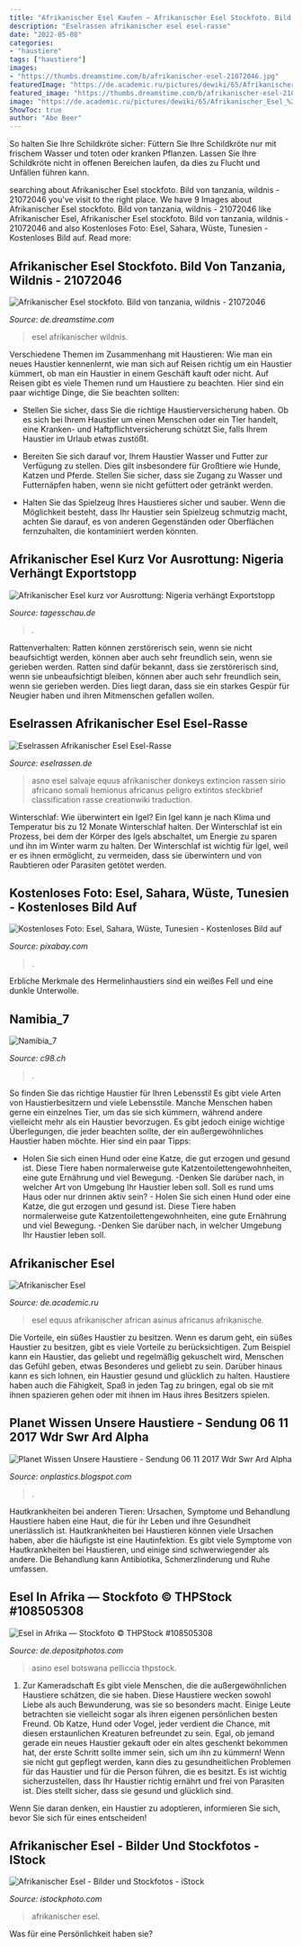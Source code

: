 ```yaml
---
title: "Afrikanischer Esel Kaufen ~ Afrikanischer Esel Stockfoto. Bild Von Tanzania, Wildnis"
description: "Eselrassen afrikanischer esel esel-rasse"
date: "2022-05-08"
categories:
- "haustiere"
tags: ["haustiere"]
images:
- "https://thumbs.dreamstime.com/b/afrikanischer-esel-21072046.jpg"
featuredImage: "https://de.academic.ru/pictures/dewiki/65/Afrikanischer_Esel_%28Equus_asinus%29%2C_Zoo_Hannover.jpg"
featured_image: "https://thumbs.dreamstime.com/b/afrikanischer-esel-21072046.jpg"
image: "https://de.academic.ru/pictures/dewiki/65/Afrikanischer_Esel_%28Equus_asinus%29%2C_Zoo_Hannover.jpg"
ShowToc: true
author: "Abe Beer"
---
```



So halten Sie Ihre Schildkröte sicher: Füttern Sie Ihre Schildkröte nur mit frischem Wasser und toten oder kranken Pflanzen. Lassen Sie Ihre Schildkröte nicht in offenen Bereichen laufen, da dies zu Flucht und Unfällen führen kann.

	

		
searching about Afrikanischer Esel stockfoto. Bild von tanzania, wildnis - 21072046 you've visit to the right place. We have 9 Images about Afrikanischer Esel stockfoto. Bild von tanzania, wildnis - 21072046 like Afrikanischer Esel, Afrikanischer Esel stockfoto. Bild von tanzania, wildnis - 21072046 and also Kostenloses Foto: Esel, Sahara, Wüste, Tunesien - Kostenloses Bild auf. Read more:
		
    
## Afrikanischer Esel Stockfoto. Bild Von Tanzania, Wildnis - 21072046

<img loading=lazy src="https://thumbs.dreamstime.com/b/afrikanischer-esel-21072046.jpg" onerror="this.onerror=null;this.src='https://tse1.mm.bing.net/th?id=OIP.y39CkNV2EFEU3QBEKlh1TQHaE6&amp;pid=15.1';" alt="Afrikanischer Esel stockfoto. Bild von tanzania, wildnis - 21072046">

_Source: de.dreamstime.com_

>esel afrikanischer wildnis. 

	

Verschiedene Themen im Zusammenhang mit Haustieren: Wie man ein neues Haustier kennenlernt, wie man sich auf Reisen richtig um ein Haustier kümmert, ob man ein Haustier in einem Geschäft kauft oder nicht.
Auf Reisen gibt es viele Themen rund um Haustiere zu beachten. Hier sind ein paar wichtige Dinge, die Sie beachten sollten:
- Stellen Sie sicher, dass Sie die richtige Haustierversicherung haben. Ob es sich bei Ihrem Haustier um einen Menschen oder ein Tier handelt, eine Kranken- und Haftpflichtversicherung schützt Sie, falls Ihrem Haustier im Urlaub etwas zustößt.

- Bereiten Sie sich darauf vor, Ihrem Haustier Wasser und Futter zur Verfügung zu stellen. Dies gilt insbesondere für Großtiere wie Hunde, Katzen und Pferde. Stellen Sie sicher, dass sie Zugang zu Wasser und Futternäpfen haben, wenn sie nicht gefüttert oder getränkt werden.

- Halten Sie das Spielzeug Ihres Haustieres sicher und sauber. Wenn die Möglichkeit besteht, dass Ihr Haustier sein Spielzeug schmutzig macht, achten Sie darauf, es von anderen Gegenständen oder Oberflächen fernzuhalten, die kontaminiert werden könnten.

    
## Afrikanischer Esel Kurz Vor Ausrottung: Nigeria Verhängt Exportstopp

<img loading=lazy src="https://www.tagesschau.de/multimedia/bilder/afrikanischer-esel-101~_v-videowebl.jpg" onerror="this.onerror=null;this.src='https://tse2.mm.bing.net/th?id=OIP.yGLIsqH_DSYtWNzvd1qa2wHaEK&amp;pid=15.1';" alt="Afrikanischer Esel kurz vor Ausrottung: Nigeria verhängt Exportstopp">

_Source: tagesschau.de_

>. 

	

Rattenverhalten: Ratten können zerstörerisch sein, wenn sie nicht beaufsichtigt werden, können aber auch sehr freundlich sein, wenn sie gerieben werden.
Ratten sind dafür bekannt, dass sie zerstörerisch sind, wenn sie unbeaufsichtigt bleiben, können aber auch sehr freundlich sein, wenn sie gerieben werden. Dies liegt daran, dass sie ein starkes Gespür für Neugier haben und ihren Mitmenschen gefallen wollen.

    
## Eselrassen Afrikanischer Esel Esel-Rasse

<img loading=lazy src="http://www.eselrassen.de/esel-rassen/afrikanischeresel.jpg" onerror="this.onerror=null;this.src='https://tse1.mm.bing.net/th?id=OIP.wx5d2Z7J99MwJhXWm0D_VwHaFj&amp;pid=15.1';" alt="Eselrassen Afrikanischer Esel Esel-Rasse">

_Source: eselrassen.de_

>asno esel salvaje equus afrikanischer donkeys extincion rassen sirio africano somali hemionus africanus peligro extintos steckbrief classification rasse creationwiki traduction. 

	

Winterschlaf: Wie überwintert ein Igel?
Ein Igel kann je nach Klima und Temperatur bis zu 12 Monate Winterschlaf halten. Der Winterschlaf ist ein Prozess, bei dem der Körper des Igels abschaltet, um Energie zu sparen und ihn im Winter warm zu halten. Der Winterschlaf ist wichtig für Igel, weil er es ihnen ermöglicht, zu vermeiden, dass sie überwintern und von Raubtieren oder Parasiten getötet werden.

    
## Kostenloses Foto: Esel, Sahara, Wüste, Tunesien - Kostenloses Bild Auf

<img loading=lazy src="https://cdn.pixabay.com/photo/2017/09/09/11/37/donkey-2731747__180.jpg" onerror="this.onerror=null;this.src='https://tse4.mm.bing.net/th?id=OIP.IhWahJJ9oTvojZG_CAsHtQAAAA&amp;pid=15.1';" alt="Kostenloses Foto: Esel, Sahara, Wüste, Tunesien - Kostenloses Bild auf">

_Source: pixabay.com_

>. 

	

Erbliche Merkmale des Hermelinhaustiers sind ein weißes Fell und eine dunkle Unterwolle.

    
## Namibia_7

<img loading=lazy src="http://www.c98.ch/Hompage Bilder/Namibia Bilder/FishRiverCanyon/Eselchen.jpg" onerror="this.onerror=null;this.src='https://tse2.mm.bing.net/th?id=OIP.QVlFO16ewXe0nyCV93xUdwAAAA&amp;pid=15.1';" alt="Namibia_7">

_Source: c98.ch_

>. 

	

So finden Sie das richtige Haustier für Ihren Lebensstil
Es gibt viele Arten von Haustierbesitzern und viele Lebensstile. Manche Menschen haben gerne ein einzelnes Tier, um das sie sich kümmern, während andere vielleicht mehr als ein Haustier bevorzugen. Es gibt jedoch einige wichtige Überlegungen, die jeder beachten sollte, der ein außergewöhnliches Haustier haben möchte. Hier sind ein paar Tipps:
- Holen Sie sich einen Hund oder eine Katze, die gut erzogen und gesund ist. Diese Tiere haben normalerweise gute Katzentoilettengewohnheiten, eine gute Ernährung und viel Bewegung.
-Denken Sie darüber nach, in welcher Art von Umgebung Ihr Haustier leben soll. Soll es rund ums Haus oder nur drinnen aktiv sein? - Holen Sie sich einen Hund oder eine Katze, die gut erzogen und gesund ist. Diese Tiere haben normalerweise gute Katzentoilettengewohnheiten, eine gute Ernährung und viel Bewegung. -Denken Sie darüber nach, in welcher Umgebung Ihr Haustier leben soll.

    
## Afrikanischer Esel

<img loading=lazy src="https://de.academic.ru/pictures/dewiki/65/Afrikanischer_Esel_%28Equus_asinus%29%2C_Zoo_Hannover.jpg" onerror="this.onerror=null;this.src='https://tse3.mm.bing.net/th?id=OIP.4wLLNuCBu7cO99gD4EhwqAHaE8&amp;pid=15.1';" alt="Afrikanischer Esel">

_Source: de.academic.ru_

>esel equus afrikanischer african asinus africanus afrikanische. 

	

Die Vorteile, ein süßes Haustier zu besitzen.
Wenn es darum geht, ein süßes Haustier zu besitzen, gibt es viele Vorteile zu berücksichtigen. Zum Beispiel kann ein Haustier, das geliebt und regelmäßig gekuschelt wird, Menschen das Gefühl geben, etwas Besonderes und geliebt zu sein. Darüber hinaus kann es sich lohnen, ein Haustier gesund und glücklich zu halten. Haustiere haben auch die Fähigkeit, Spaß in jeden Tag zu bringen, egal ob sie mit ihnen spazieren gehen oder mit ihnen im Haus ihres Besitzers spielen.

    
## Planet Wissen Unsere Haustiere - Sendung 06 11 2017 Wdr Swr Ard Alpha

<img loading=lazy src="https://www.planet-wissen.de/natur/haustiere/esel/afrikanischer-esel-100~_v-ARDAustauschformats.jpg" onerror="this.onerror=null;this.src='https://tse3.mm.bing.net/th?id=OIP.lk53PbNgPonpunJfHiUsQwAAAA&amp;pid=15.1';" alt="Planet Wissen Unsere Haustiere - Sendung 06 11 2017 Wdr Swr Ard Alpha">

_Source: onplastics.blogspot.com_

>. 

	

Hautkrankheiten bei anderen Tieren: Ursachen, Symptome und Behandlung
Haustiere haben eine Haut, die für ihr Leben und ihre Gesundheit unerlässlich ist. Hautkrankheiten bei Haustieren können viele Ursachen haben, aber die häufigste ist eine Hautinfektion. Es gibt viele Symptome von Hautkrankheiten bei Haustieren, und einige sind schwerwiegender als andere. Die Behandlung kann Antibiotika, Schmerzlinderung und Ruhe umfassen.

    
## Esel In Afrika — Stockfoto © THPStock #108505308

<img loading=lazy src="https://st2.depositphotos.com/1288156/10850/i/950/depositphotos_108505308-stock-photo-donkey-in-africa.jpg" onerror="this.onerror=null;this.src='https://tse4.mm.bing.net/th?id=OIP.bTVwIyJIxptmRo0DpUYW3QHaFt&amp;pid=15.1';" alt="Esel in Afrika — Stockfoto © THPStock #108505308">

_Source: de.depositphotos.com_

>asino esel botswana pelliccia thpstock. 

	

1. Zur Kameradschaft
Es gibt viele Menschen, die die außergewöhnlichen Haustiere schätzen, die sie haben. Diese Haustiere wecken sowohl Liebe als auch Bewunderung, was sie so besonders macht. Einige Leute betrachten sie vielleicht sogar als ihren eigenen persönlichen besten Freund. Ob Katze, Hund oder Vogel, jeder verdient die Chance, mit diesen erstaunlichen Kreaturen befreundet zu sein.
Egal, ob jemand gerade ein neues Haustier gekauft oder ein altes geschenkt bekommen hat, der erste Schritt sollte immer sein, sich um ihn zu kümmern! Wenn sie nicht gut gepflegt werden, kann dies zu gesundheitlichen Problemen für das Haustier und für die Person führen, die es besitzt. Es ist wichtig sicherzustellen, dass Ihr Haustier richtig ernährt und frei von Parasiten ist. Dies stellt sicher, dass sie gesund und glücklich sind.

Wenn Sie daran denken, ein Haustier zu adoptieren, informieren Sie sich, bevor Sie sich für eines entscheiden!

    
## Afrikanischer Esel - Bilder Und Stockfotos - IStock

<img loading=lazy src="https://media.istockphoto.com/photos/burro-picture-id1161516854?k=6&amp;m=1161516854&amp;s=612x612&amp;w=0&amp;h=SBVaXLTlgNYtKnxA56Cvw3jumWSqUQWOerkE1nbCK00=" onerror="this.onerror=null;this.src='https://tse4.mm.bing.net/th?id=OIP.96tS-9cB14nbxtmMdZUcEwHaE8&amp;pid=15.1';" alt="Afrikanischer Esel - Bilder und Stockfotos - iStock">

_Source: istockphoto.com_

>afrikanischer esel. 

	

Was für eine Persönlichkeit haben sie?

